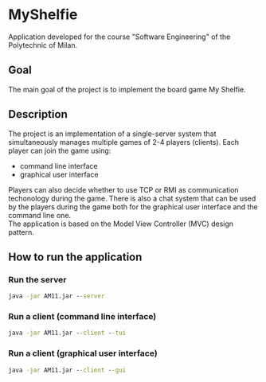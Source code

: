 # MyShelfie

Application developed for the course "Software Engineering" of the Polytechnic of Milan.

## Goal
The main goal of the project is to implement the board game My Shelfie.

## Description
 The project is an implementation of a single-server system that simultaneously manages multiple games of 2-4 players (clients). Each player can join the game using:
- command line interface
- graphical user interface
  
Players can also decide whether to use TCP or RMI as communication techonology during the game. There is also a chat system that can be used by the players during the game both for the graphical user interface and the command line one.  
The application is based on the Model View Controller (MVC) design pattern.

## How to run the application
### Run the server
```bat
java -jar AM11.jar --server
```
### Run a client (command line interface)
```bat
java -jar AM11.jar --client --tui
```
### Run a client (graphical user interface)
```bat
java -jar AM11.jar --client --gui
```
